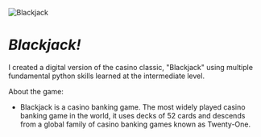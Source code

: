 ![Blackjack](https://user-images.githubusercontent.com/102549770/160573962-3868e1a8-6eaf-4af3-841a-a7032d41e0ac.png)


# *Blackjack!*
I created a digital version of the casino classic, "Blackjack" using multiple fundamental python skills learned at the intermediate level.

About the game:
- Blackjack is a casino banking game. The most widely played casino banking game in the world, it uses decks of 52 cards and descends from a global family of casino banking games known as Twenty-One.
